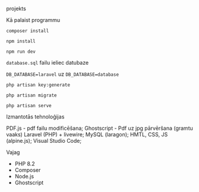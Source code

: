 projekts

Kā palaist programmu

`composer install`

`npm install`

`npm run dev`

`database.sql` failu ieliec datubaze

`DB_DATABASE=laravel` uz `DB_DATABASE=database`

`php artisan key:generate`

`php artisan migrate`

`php artisan serve`

Izmantotās tehnoloģijas

PDF.js - pdf failu modificēšana;
Ghostscript - Pdf uz jpg pārvēršana (gramtu vaaks)
Laravel (PHP) + livewire;
MySQL (laragon);
HMTL, CSS, JS (alpine.js);
Visual Studio Code;

Vajag
- PHP 8.2
- Composer
- Node.js
- Ghostscript
